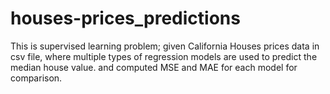 # houses-prices_predictions
This is supervised learning problem; given California Houses prices data in csv file, where multiple types of regression models are used to predict the median house value. and computed MSE and MAE for each model for comparison.

